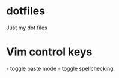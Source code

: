 # dotfiles
Just my dot files

# Vim control keys

<F2> - toggle paste mode
<F7> - toggle spellchecking
